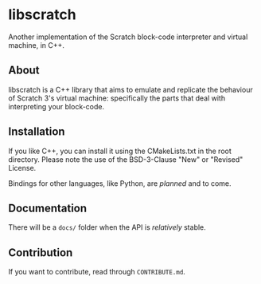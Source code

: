 # libscratch
Another implementation of the Scratch block-code interpreter and virtual machine, in C++. 


## About
libscratch is a C++ library that aims to emulate and replicate the behaviour of Scratch 3's virtual machine: specifically the parts that deal with interpreting your block-code. 

## Installation
If you like C++, you can install it using the CMakeLists.txt in the root directory. Please note the use of the BSD-3-Clause "New" or "Revised" License.

Bindings for other languages, like Python, are *planned* and to come.

## Documentation
There will be a `docs/` folder when the API is *relatively* stable. 

## Contribution
If you want to contribute, read through `CONTRIBUTE.md`.

